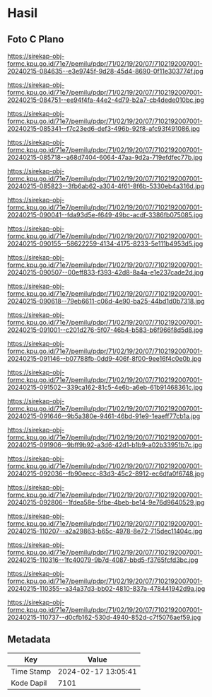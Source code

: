 # Hasil

## Foto C Plano

https://sirekap-obj-formc.kpu.go.id/71e7/pemilu/pdpr/71/02/19/20/07/7102192007001-20240215-084635--e3e9745f-9d28-45d4-8690-0f11e303774f.jpg

https://sirekap-obj-formc.kpu.go.id/71e7/pemilu/pdpr/71/02/19/20/07/7102192007001-20240215-084751--ee94f4fa-44e2-4d79-b2a7-cb4dede010bc.jpg

https://sirekap-obj-formc.kpu.go.id/71e7/pemilu/pdpr/71/02/19/20/07/7102192007001-20240215-085341--f7c23ed6-def3-496b-92f8-afc93f491086.jpg

https://sirekap-obj-formc.kpu.go.id/71e7/pemilu/pdpr/71/02/19/20/07/7102192007001-20240215-085718--a68d7404-6064-47aa-9d2a-719efdfec77b.jpg

https://sirekap-obj-formc.kpu.go.id/71e7/pemilu/pdpr/71/02/19/20/07/7102192007001-20240215-085823--3fb6ab62-a304-4f61-8f6b-5330eb4a316d.jpg

https://sirekap-obj-formc.kpu.go.id/71e7/pemilu/pdpr/71/02/19/20/07/7102192007001-20240215-090041--fda93d5e-f649-49bc-acdf-3386fb075085.jpg

https://sirekap-obj-formc.kpu.go.id/71e7/pemilu/pdpr/71/02/19/20/07/7102192007001-20240215-090155--58622259-4134-4175-8233-5e111b4953d5.jpg

https://sirekap-obj-formc.kpu.go.id/71e7/pemilu/pdpr/71/02/19/20/07/7102192007001-20240215-090507--00eff833-f393-42d8-8a4a-e1e237cade2d.jpg

https://sirekap-obj-formc.kpu.go.id/71e7/pemilu/pdpr/71/02/19/20/07/7102192007001-20240215-090618--79eb6611-c06d-4e90-ba25-44bd1d0b7318.jpg

https://sirekap-obj-formc.kpu.go.id/71e7/pemilu/pdpr/71/02/19/20/07/7102192007001-20240215-091001--c201d276-5f07-46b4-b583-b6f966f8d5d8.jpg

https://sirekap-obj-formc.kpu.go.id/71e7/pemilu/pdpr/71/02/19/20/07/7102192007001-20240215-091146--b07788fb-0dd9-406f-8f00-9ee16f4c0e0b.jpg

https://sirekap-obj-formc.kpu.go.id/71e7/pemilu/pdpr/71/02/19/20/07/7102192007001-20240215-091502--339ca162-81c5-4e6b-a6eb-61b91468361c.jpg

https://sirekap-obj-formc.kpu.go.id/71e7/pemilu/pdpr/71/02/19/20/07/7102192007001-20240215-091646--9b5a380e-9461-46bd-91e9-1eaeff77cb1a.jpg

https://sirekap-obj-formc.kpu.go.id/71e7/pemilu/pdpr/71/02/19/20/07/7102192007001-20240215-091906--9bff9b92-a3d6-42d1-b1b9-a02b33951b7c.jpg

https://sirekap-obj-formc.kpu.go.id/71e7/pemilu/pdpr/71/02/19/20/07/7102192007001-20240215-092036--fb90eecc-83d3-45c2-8912-ec6dfa0f6748.jpg

https://sirekap-obj-formc.kpu.go.id/71e7/pemilu/pdpr/71/02/19/20/07/7102192007001-20240215-092806--1fdea58e-5fbe-4beb-be14-9e76d9640529.jpg

https://sirekap-obj-formc.kpu.go.id/71e7/pemilu/pdpr/71/02/19/20/07/7102192007001-20240215-110207--a2a29863-b65c-4978-8e72-715dec11404c.jpg

https://sirekap-obj-formc.kpu.go.id/71e7/pemilu/pdpr/71/02/19/20/07/7102192007001-20240215-110316--1fc40079-9b7d-4087-bbd5-f3765fcfd3bc.jpg

https://sirekap-obj-formc.kpu.go.id/71e7/pemilu/pdpr/71/02/19/20/07/7102192007001-20240215-110355--a34a37d3-bb02-4810-837a-478441942d9a.jpg

https://sirekap-obj-formc.kpu.go.id/71e7/pemilu/pdpr/71/02/19/20/07/7102192007001-20240215-110737--d0cfb162-530d-4940-852d-c7f5076aef59.jpg


## Metadata

| Key        | Value               |
| ---------- | ------------------- |
| Time Stamp | 2024-02-17 13:05:41 |
| Kode Dapil | 7101                |



